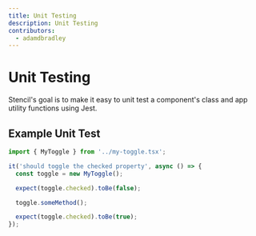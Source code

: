 ```yaml
---
title: Unit Testing
description: Unit Testing
contributors:
  - adamdbradley
---
```


# Unit Testing

Stencil's goal is to make it easy to unit test a component's class and app utility functions using Jest.


## Example Unit Test

```typescript
import { MyToggle } from '../my-toggle.tsx';

it('should toggle the checked property', async () => {
  const toggle = new MyToggle();

  expect(toggle.checked).toBe(false);

  toggle.someMethod();

  expect(toggle.checked).toBe(true);
});
```
